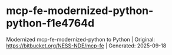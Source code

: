 # mcp-fe-modernized-python-python-f1e4764d
Modernized mcp-fe-modernized-python to Python | Original: https://bitbucket.org/NESS-NDE/mcp-fe | Generated: 2025-09-18
